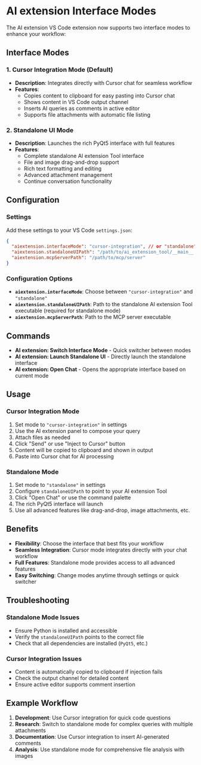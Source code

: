 # AI extension Interface Modes

The AI extension VS Code extension now supports two interface modes to enhance your workflow:

## Interface Modes

### 1. Cursor Integration Mode (Default)
- **Description**: Integrates directly with Cursor chat for seamless workflow
- **Features**:
  - Copies content to clipboard for easy pasting into Cursor chat
  - Shows content in VS Code output channel
  - Inserts AI queries as comments in active editor
  - Supports file attachments with automatic file listing

### 2. Standalone UI Mode
- **Description**: Launches the rich PyQt5 interface with full features
- **Features**:
  - Complete standalone AI extension Tool interface
  - File and image drag-and-drop support
  - Rich text formatting and editing
  - Advanced attachment management
  - Continue conversation functionality

## Configuration

### Settings

Add these settings to your VS Code `settings.json`:

```json
{
  "aiextension.interfaceMode": "cursor-integration", // or "standalone"
  "aiextension.standaloneUIPath": "/path/to/ai_extension_tool/__main__.py",
  "aiextension.mcpServerPath": "/path/to/mcp/server"
}
```

### Configuration Options

- **`aiextension.interfaceMode`**: Choose between `"cursor-integration"` and `"standalone"`
- **`aiextension.standaloneUIPath`**: Path to the standalone AI extension Tool executable (required for standalone mode)
- **`aiextension.mcpServerPath`**: Path to the MCP server executable

## Commands

- **AI extension: Switch Interface Mode** - Quick switcher between modes
- **AI extension: Launch Standalone UI** - Directly launch the standalone interface
- **AI extension: Open Chat** - Opens the appropriate interface based on current mode

## Usage

### Cursor Integration Mode
1. Set mode to `"cursor-integration"` in settings
2. Use the AI extension panel to compose your query
3. Attach files as needed
4. Click "Send" or use "Inject to Cursor" button
5. Content will be copied to clipboard and shown in output
6. Paste into Cursor chat for AI processing

### Standalone Mode
1. Set mode to `"standalone"` in settings
2. Configure `standaloneUIPath` to point to your AI extension Tool
3. Click "Open Chat" or use the command palette
4. The rich PyQt5 interface will launch
5. Use all advanced features like drag-and-drop, image attachments, etc.

## Benefits

- **Flexibility**: Choose the interface that best fits your workflow
- **Seamless Integration**: Cursor mode integrates directly with your chat workflow
- **Full Features**: Standalone mode provides access to all advanced features
- **Easy Switching**: Change modes anytime through settings or quick switcher

## Troubleshooting

### Standalone Mode Issues
- Ensure Python is installed and accessible
- Verify the `standaloneUIPath` points to the correct file
- Check that all dependencies are installed (`PyQt5`, etc.)

### Cursor Integration Issues
- Content is automatically copied to clipboard if injection fails
- Check the output channel for detailed content
- Ensure active editor supports comment insertion

## Example Workflow

1. **Development**: Use Cursor integration for quick code questions
2. **Research**: Switch to standalone mode for complex queries with multiple attachments
3. **Documentation**: Use Cursor integration to insert AI-generated comments
4. **Analysis**: Use standalone mode for comprehensive file analysis with images 
